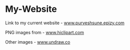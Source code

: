 # My-Website

Link to my current website - www.purveshsune.epizy.com

PNG images from - www.hiclipart.com

Other images - www.undraw.co
